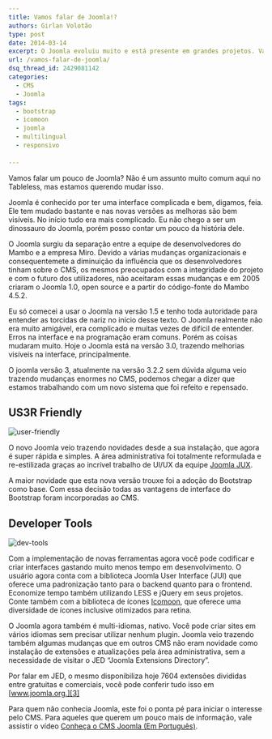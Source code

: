 ```yaml
---
title: Vamos falar de Joomla!?
authors: Girlan Volotão
type: post
date: 2014-03-14
excerpt: O Joomla evoluiu muito e está presente em grandes projetos. Vale a pena esquecer as mágoas do passado para conhecê-lo melhor.
url: /vamos-falar-de-joomla/
dsq_thread_id: 2429081142
categories:
  - CMS
  - Joomla
tags:
  - bootstrap
  - icomoon
  - joomla
  - multilingual
  - responsivo

---
```

Vamos falar um pouco de Joomla? Não é um assunto muito comum aqui no Tableless, mas estamos querendo mudar isso.

Joomla é conhecido por ter uma interface complicada e bem, digamos, feia. Ele tem mudado bastante e nas novas versões as melhoras são bem visíveis. No início tudo era mais complicado. Eu não chego a ser um dinossauro do Joomla, porém posso contar um pouco da história dele.

O Joomla surgiu da separação entre a equipe de desenvolvedores do Mambo e a empresa Miro. Devido a várias mudanças organizacionais e consequentemete a diminuição da influência que os desenvolvedores tinham sobre o CMS, os mesmos preocupados com a integridade do projeto e com o futuro dos utilizadores, não aceitaram essas mudanças e em 2005 criaram o Joomla 1.0, open source e a partir do código-fonte do Mambo 4.5.2.

Eu só comecei a usar o Joomla na versão 1.5 e tenho toda autoridade para entender as torcidas de nariz no início desse texto. O Joomla realmente não era muito amigável, era complicado e muitas vezes de difícil de entender. Erros na interface e na programação eram comuns. Porém as coisas mudaram muito. Hoje o Joomla está na versão 3.0, trazendo melhorias visíveis na interface, principalmente.

O joomla versão 3, atualmente na versão 3.2.2 sem dúvida alguma veio trazendo mudanças enormes no CMS, podemos chegar a dizer que estamos trabalhando com um novo sistema que foi refeito e repensado.

## US3R Friendly

<img class="aligncenter size-medium wp-image-41238" alt="user-friendly" src="https://raw.githubusercontent.com/diegoeis/tableless-static-images/master/2014/02/user-friendly-588x240.jpg" width="588" height="240" srcset="uploads/2014/02/user-friendly-588x240.jpg 588w, uploads/2014/02/user-friendly-329x134.jpg 329w, uploads/2014/02/user-friendly-660x269.jpg 660w, uploads/2014/02/user-friendly-400x163.jpg 400w, uploads/2014/02/user-friendly.jpg 939w" sizes="(max-width: 588px) 100vw, 588px" />

O novo Joomla veio trazendo novidades desde a sua instalação, que agora é super rápida e simples. A área administrativa foi totalmente reformulada e re-estilizada graças ao incrível trabalho de UI/UX da equipe [Joomla JUX][1].

A maior novidade que esta nova versão trouxe foi a adoção do Bootstrap como base. Com essa decisão todas as vantagens de interface do Bootstrap foram incorporadas ao CMS. 

## Developer Tools

<img class="aligncenter size-medium wp-image-41246" alt="dev-tools" src="https://raw.githubusercontent.com/diegoeis/tableless-static-images/master/2014/02/dev-tools-588x112.jpg" width="588" height="112" srcset="uploads/2014/02/dev-tools-588x112.jpg 588w, uploads/2014/02/dev-tools-329x62.jpg 329w, uploads/2014/02/dev-tools-660x126.jpg 660w, uploads/2014/02/dev-tools-400x76.jpg 400w, uploads/2014/02/dev-tools.jpg 940w" sizes="(max-width: 588px) 100vw, 588px" />

Com a implementação de novas ferramentas agora você pode codificar e criar interfaces gastando muito menos tempo em desenvolvimento. O usuário agora conta com a biblioteca Joomla User Interface (JUI) que oferece uma padronização tanto para o backend quanto para o frontend. Economize tempo também utilizando LESS e jQuery em seus projetos. Conte também com a biblioteca de ícones [Icomoon][2], que oferece uma diversidade de ícones inclusive otimizados para retina.

O Joomla agora também é multi-idiomas, nativo. Você pode criar sites em vários idiomas sem precisar utilizar nenhum plugin. Joomla veio trazendo também algumas mudanças que em outros CMS não eram novidade como instalação de extensões e atualizações pela área administrativa, sem a necessidade de visitar o JED “Joomla Extensions Directory”.

Por falar em JED, o mesmo disponibiliza hoje 7604 extensões divididas entre gratuitas e comerciais, você pode conferir tudo isso em [www.joomla.org.][3]

Para quem não conhecia Joomla, este foi o ponta pé para iniciar o interesse pelo CMS. Para aqueles que querem um pouco mais de informação, vale assistir o vídeo <a href="https://www.youtube.com/watch?v=0mTrFu4S3Yk" target="_blank">Conheça o CMS Joomla (Em Português)</a>.

 [1]: https://ux.joomla.org/
 [2]: https://icomoon.io/
 [3]: https://www.joomla.org